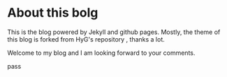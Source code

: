 # About this bolg
This is the blog powered by Jekyll and github pages. Mostly, the theme of this blog is forked from HyG's repository , thanks a lot.

Welcome to my blog and I am looking forward to your comments.

pass
